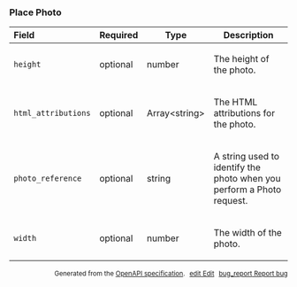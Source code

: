 <!--- This is a generated file, do not edit! -->
<!--- [START maps_http_schema_placephoto] -->
<h3 class="schema-object" id="PlacePhoto">Place Photo</h3>

| Field               | Required | Type                | Description                                                                                                                 |
| :------------------ | -------- | ------------------- | --------------------------------------------------------------------------------------------------------------------------- |
| `height`            | optional | number              | <div class="nonref-property-description"><p>The height of the photo.</p></div>                                              |
| `html_attributions` | optional | Array&lt;string&gt; | <div class="nonref-property-description"><p>The HTML attributions for the photo.</p></div>                                  |
| `photo_reference`   | optional | string              | <div class="nonref-property-description"><p>A string used to identify the photo when you perform a Photo request.</p></div> |
| `width`             | optional | number              | <div class="nonref-property-description"><p>The width of the photo.</p></div>                                               |

<p style="text-align: right; font-size: smaller;">Generated from the <a class="gc-analytics-event" data-category="GMP" data-label="openapi-github" href="https://github.com/googlemaps/openapi-specification" title="Google Maps Platform OpenAPI Specification" class="external">OpenAPI specification</a>.
<a class="gc-analytics-event" data-category="GMP" data-label="openapi-github" style="margin-left: 5px;" href="https://github.com/googlemaps/openapi-specification/blob/main/specification/schema" title="Edit on GitHub"><span class="material-icons">edit</span> Edit</a>
<a class="gc-analytics-event" data-category="GMP" data-label="openapi-github" style="margin-left: 5px;" href="https://github.com/googlemaps/openapi-specification/issues/new?assignees=&labels=type%3A+bug%2C+triage+me&template=bug_report.md&title=[schema] Bug - PlacePhoto" title="File bug for schema on GitHub"><span class="material-icons">bug_report</span> Report bug</a>
</p>

<!--- [END maps_http_schema_placephoto] -->
